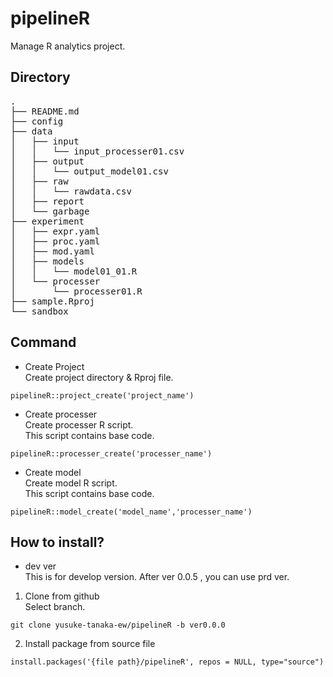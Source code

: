 # pipelineR
Manage R analytics project.  

## Directory  

<pre>
.
├── README.md  
├── config  
├── data  
│   ├── input  
│   │   └── input_processer01.csv  
│   ├── output  
│   │   └── output_model01.csv  
│   ├── raw  
│   │   └── rawdata.csv  
│   ├── report  
│   └── garbage  
├── experiment  
│   ├── expr.yaml  
│   ├── proc.yaml  
│   ├── mod.yaml  
│   ├── models  
│   │   └── model01_01.R  
│   └── processer  
│       └── processer01.R  
├── sample.Rproj  
└── sandbox  
</pre>

## Command

* Create Project  
Create project directory & Rproj file.

```
pipelineR::project_create('project_name')
```
 
* Create processer  
Create processer R script.  
This script contains base code.

```
pipelineR::processer_create('processer_name')
```
 
* Create model  
Create model R script.  
This script contains base code.  

```
pipelineR::model_create('model_name','processer_name')
```

## How to install?

* dev ver  
This is for develop version. After ver 0.0.5 , you can use prd ver.

1. Clone from github  
Select branch.  

```
git clone yusuke-tanaka-ew/pipelineR -b ver0.0.0
```

2. Install package from source file

```
install.packages('{file path}/pipelineR', repos = NULL, type="source")
```
